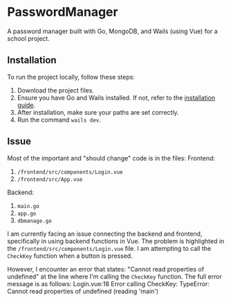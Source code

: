 # PasswordManager

A password manager built with Go, MongoDB, and Wails (using Vue) for a school project.

## Installation

To run the project locally, follow these steps:

1. Download the project files.
2. Ensure you have Go and Wails installed. If not, refer to the [installation guide](https://wails.io/docs/gettingstarted/installation).
3. After installation, make sure your paths are set correctly.
4. Run the command `wails dev`.

## Issue
Most of the important and "should change" code is in the files:
  Frontend:
  1. `/frontend/src/components/Login.vue`
  2. `/frontend/src/App.vue`

  Backend:
  1. `main.go`
  2. `app.go`
  3. `dbmanage.go`

I am currently facing an issue connecting the backend and frontend, specifically in using backend functions in Vue. The problem is highlighted in the `/frontend/src/components/Login.vue` file. I am attempting to call the `CheckKey` function when a button is pressed.

However, I encounter an error that states: "Cannot read properties of undefined" at the line where I'm calling the `CheckKey` function. The full error message is as follows:
Login.vue:18 Error calling CheckKey: TypeError: Cannot read properties of undefined (reading 'main')
